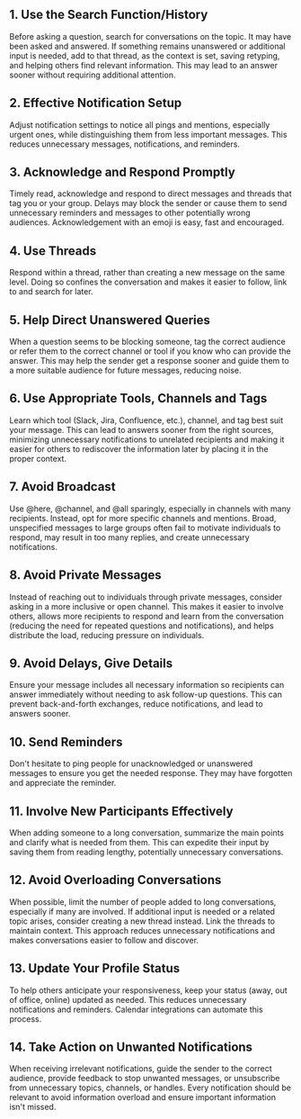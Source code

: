 ## 1. Use the Search Function/History  

Before asking a question, search for conversations on the topic. It may have been asked and answered. If something remains unanswered or additional input is needed, add to that thread, as the context is set, saving retyping, and helping others find relevant information. This may lead to an answer sooner without requiring additional attention.

## 2. Effective Notification Setup  

Adjust notification settings to notice all pings and mentions, especially urgent ones, while distinguishing them from less important messages. This reduces unnecessary messages, notifications, and reminders.

## 3. Acknowledge and Respond Promptly  

Timely read, acknowledge and respond to direct messages and threads that tag you or your group. Delays may block the sender or cause them to send unnecessary reminders and messages to other potentially wrong audiences.
Acknowledgement with an emoji is easy, fast and encouraged.

## 4. Use Threads  

Respond within a thread, rather than creating a new message on the same level. Doing so confines the conversation and makes it easier to follow, link to and search for later.

## 5. Help Direct Unanswered Queries  

When a question seems to be blocking someone, tag the correct audience or refer them to the correct channel or tool if you know who can provide the answer. This may help the sender get a response sooner and guide them to a more suitable audience for future messages, reducing noise.

## 6. Use Appropriate Tools, Channels and Tags  

Learn which tool (Slack, Jira, Confluence, etc.), channel, and tag best suit your message. This can lead to answers sooner from the right sources, minimizing unnecessary notifications to unrelated recipients and making it easier for others to rediscover the information later by placing it in the proper context.

## 7. Avoid Broadcast    

Use @here, @channel, and @all sparingly, especially in channels with many recipients. Instead, opt for more specific channels and mentions. Broad, unspecified messages to large groups often fail to motivate individuals to respond, may result in too many replies, and create unnecessary notifications.

## 8. Avoid Private Messages  

Instead of reaching out to individuals through private messages, consider asking in a more inclusive or open channel. This makes it easier to involve others, allows more recipients to respond and learn from the conversation (reducing the need for repeated questions and notifications), and helps distribute the load, reducing pressure on individuals.

## 9. Avoid Delays, Give Details  

Ensure your message includes all necessary information so recipients can answer immediately without needing to ask follow-up questions. This can prevent back-and-forth exchanges, reduce notifications, and lead to answers sooner.

## 10. Send Reminders  

Don't hesitate to ping people for unacknowledged or unanswered messages to ensure you get the needed response. They may have forgotten and appreciate the reminder.

## 11. Involve New Participants Effectively 

When adding someone to a long conversation, summarize the main points and clarify what is needed from them. This can expedite their input by saving them from reading lengthy, potentially unnecessary conversations.

## 12. Avoid Overloading Conversations  

When possible, limit the number of people added to long conversations, especially if many are involved. If additional input is needed or a related topic arises, consider creating a new thread instead. Link the threads to maintain context. This approach reduces unnecessary notifications and makes conversations easier to follow and discover.

## 13. Update Your Profile Status  

To help others anticipate your responsiveness, keep your status (away, out of office, online) updated as needed. This reduces unnecessary notifications and reminders. Calendar integrations can automate this process.

## 14. Take Action on Unwanted Notifications  

When receiving irrelevant notifications, guide the sender to the correct audience, provide feedback to stop unwanted messages, or unsubscribe from unnecessary topics, channels, or handles. Every notification should be relevant to avoid information overload and ensure important information isn't missed.

